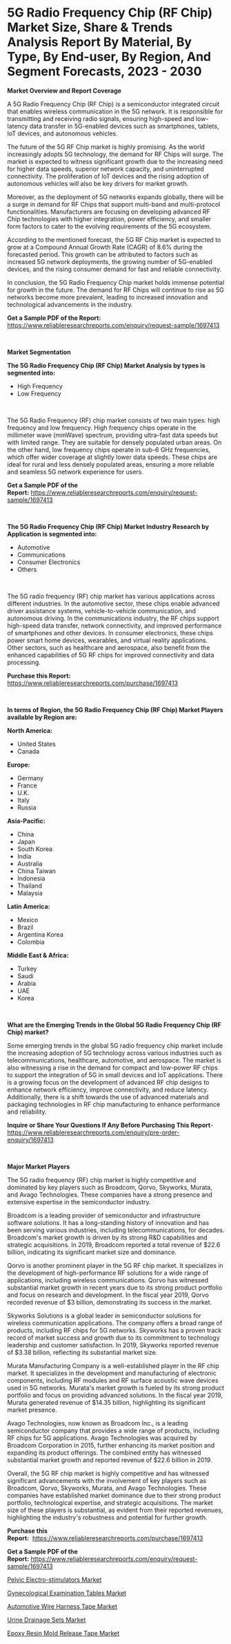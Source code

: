 <p><h1>5G Radio Frequency Chip (RF Chip) Market Size, Share & Trends Analysis Report By Material, By Type, By End-user, By Region, And Segment Forecasts, 2023 - 2030</h1></p><p><strong>Market Overview and Report Coverage</strong></p>
<p><p>A 5G Radio Frequency Chip (RF Chip) is a semiconductor integrated circuit that enables wireless communication in the 5G network. It is responsible for transmitting and receiving radio signals, ensuring high-speed and low-latency data transfer in 5G-enabled devices such as smartphones, tablets, IoT devices, and autonomous vehicles.</p><p>The future of the 5G RF Chip market is highly promising. As the world increasingly adopts 5G technology, the demand for RF Chips will surge. The market is expected to witness significant growth due to the increasing need for higher data speeds, superior network capacity, and uninterrupted connectivity. The proliferation of IoT devices and the rising adoption of autonomous vehicles will also be key drivers for market growth.</p><p>Moreover, as the deployment of 5G networks expands globally, there will be a surge in demand for RF Chips that support multi-band and multi-protocol functionalities. Manufacturers are focusing on developing advanced RF Chip technologies with higher integration, power efficiency, and smaller form factors to cater to the evolving requirements of the 5G ecosystem.</p><p>According to the mentioned forecast, the 5G RF Chip market is expected to grow at a Compound Annual Growth Rate (CAGR) of 8.6% during the forecasted period. This growth can be attributed to factors such as increased 5G network deployments, the growing number of 5G-enabled devices, and the rising consumer demand for fast and reliable connectivity.</p><p>In conclusion, the 5G Radio Frequency Chip market holds immense potential for growth in the future. The demand for RF Chips will continue to rise as 5G networks become more prevalent, leading to increased innovation and technological advancements in the industry.</p></p>
<p><strong>Get a Sample PDF of the Report:</strong> <a href="https://www.reliableresearchreports.com/enquiry/request-sample/1697413">https://www.reliableresearchreports.com/enquiry/request-sample/1697413</a></p>
<p>&nbsp;</p>
<p><strong>Market Segmentation</strong></p>
<p><strong>The 5G Radio Frequency Chip (RF Chip) Market Analysis by types is segmented into:</strong></p>
<p><ul><li>High Frequency</li><li>Low Frequency</li></ul></p>
<p>&nbsp;</p>
<p><p>The 5G Radio Frequency (RF) chip market consists of two main types: high frequency and low frequency. High frequency chips operate in the millimeter wave (mmWave) spectrum, providing ultra-fast data speeds but with limited range. They are suitable for densely populated urban areas. On the other hand, low frequency chips operate in sub-6 GHz frequencies, which offer wider coverage at slightly lower data speeds. These chips are ideal for rural and less densely populated areas, ensuring a more reliable and seamless 5G network experience for users.</p></p>
<p><strong>Get a Sample PDF of the Report:</strong>&nbsp;<a href="https://www.reliableresearchreports.com/enquiry/request-sample/1697413">https://www.reliableresearchreports.com/enquiry/request-sample/1697413</a></p>
<p>&nbsp;</p>
<p><strong>The 5G Radio Frequency Chip (RF Chip) Market Industry Research by Application is segmented into:</strong></p>
<p><ul><li>Automotive</li><li>Communications</li><li>Consumer Electronics</li><li>Others</li></ul></p>
<p>&nbsp;</p>
<p><p>The 5G radio frequency (RF) chip market has various applications across different industries. In the automotive sector, these chips enable advanced driver assistance systems, vehicle-to-vehicle communication, and autonomous driving. In the communications industry, the RF chips support high-speed data transfer, network connectivity, and improved performance of smartphones and other devices. In consumer electronics, these chips power smart home devices, wearables, and virtual reality applications. Other sectors, such as healthcare and aerospace, also benefit from the enhanced capabilities of 5G RF chips for improved connectivity and data processing.</p></p>
<p><strong>Purchase this Report:</strong>&nbsp; <a href="https://www.reliableresearchreports.com/purchase/1697413">https://www.reliableresearchreports.com/purchase/1697413</a></p>
<p>&nbsp;</p>
<p><strong>In terms of Region, the 5G Radio Frequency Chip (RF Chip) Market Players available by Region are:</strong></p>
<p>
    <p> <strong> North America: </strong>
        <ul>
            <li>United States</li>
            <li>Canada</li>
        </ul>
        </p> 
    <p> <strong> Europe: </strong>
        <ul>
            <li>Germany</li>
            <li>France</li>
            <li>U.K.</li>
            <li>Italy</li>
            <li>Russia</li>
        </ul>
        </p> 
    <p> <strong> Asia-Pacific: </strong>
        <ul>
            <li>China</li>
            <li>Japan</li>
            <li>South Korea</li>
            <li>India</li>
            <li>Australia</li>
            <li>China Taiwan</li>
            <li>Indonesia</li>
            <li>Thailand</li>
            <li>Malaysia</li>
        </ul>
        </p> 
    <p> <strong> Latin America: </strong>
        <ul>
            <li>Mexico</li>
            <li>Brazil</li>
            <li>Argentina Korea</li>
            <li>Colombia</li>
        </ul>
        </p> 
    <p> <strong> Middle East & Africa: </strong>
        <ul>
            <li>Turkey</li>
            <li>Saudi</li>
            <li>Arabia</li>
            <li>UAE</li>
            <li>Korea</li>
        </ul>
    </p>
    </p>
<p>&nbsp;</p>
<p><strong>What are the Emerging Trends in the Global 5G Radio Frequency Chip (RF Chip) market?</strong></p>
<p><p>Some emerging trends in the global 5G radio frequency chip market include the increasing adoption of 5G technology across various industries such as telecommunications, healthcare, automotive, and aerospace. The market is also witnessing a rise in the demand for compact and low-power RF chips to support the integration of 5G in small devices and IoT applications. There is a growing focus on the development of advanced RF chip designs to enhance network efficiency, improve connectivity, and reduce latency. Additionally, there is a shift towards the use of advanced materials and packaging technologies in RF chip manufacturing to enhance performance and reliability.</p></p>
<p><strong>Inquire or Share Your Questions If Any Before Purchasing This Report</strong>- <a href="https://www.reliableresearchreports.com/enquiry/pre-order-enquiry/1697413">https://www.reliableresearchreports.com/enquiry/pre-order-enquiry/1697413</a></p>
<p>&nbsp;</p>
<p><strong>Major Market Players</strong></p>
<p><p>The 5G radio frequency (RF) chip market is highly competitive and dominated by key players such as Broadcom, Qorvo, Skyworks, Murata, and Avago Technologies. These companies have a strong presence and extensive expertise in the semiconductor industry.</p><p>Broadcom is a leading provider of semiconductor and infrastructure software solutions. It has a long-standing history of innovation and has been serving various industries, including telecommunications, for decades. Broadcom's market growth is driven by its strong R&D capabilities and strategic acquisitions. In 2019, Broadcom reported a total revenue of $22.6 billion, indicating its significant market size and dominance.</p><p>Qorvo is another prominent player in the 5G RF chip market. It specializes in the development of high-performance RF solutions for a wide range of applications, including wireless communications. Qorvo has witnessed substantial market growth in recent years due to its strong product portfolio and focus on research and development. In the fiscal year 2019, Qorvo recorded revenue of $3 billion, demonstrating its success in the market.</p><p>Skyworks Solutions is a global leader in semiconductor solutions for wireless communication applications. The company offers a broad range of products, including RF chips for 5G networks. Skyworks has a proven track record of market success and growth due to its commitment to technology leadership and customer satisfaction. In 2019, Skyworks reported revenue of $3.38 billion, reflecting its substantial market size.</p><p>Murata Manufacturing Company is a well-established player in the RF chip market. It specializes in the development and manufacturing of electronic components, including RF modules and RF surface acoustic wave devices used in 5G networks. Murata's market growth is fueled by its strong product portfolio and focus on providing advanced solutions. In the fiscal year 2019, Murata generated revenue of $14.35 billion, highlighting its significant market presence.</p><p>Avago Technologies, now known as Broadcom Inc., is a leading semiconductor company that provides a wide range of products, including RF chips for 5G applications. Avago Technologies was acquired by Broadcom Corporation in 2015, further enhancing its market position and expanding its product offerings. The combined entity has witnessed substantial market growth and reported revenue of $22.6 billion in 2019.</p><p>Overall, the 5G RF chip market is highly competitive and has witnessed significant advancements with the involvement of key players such as Broadcom, Qorvo, Skyworks, Murata, and Avago Technologies. These companies have established market dominance due to their strong product portfolio, technological expertise, and strategic acquisitions. The market size of these players is substantial, as evident from their reported revenues, highlighting the industry's robustness and potential for further growth.</p></p>
<p><strong>Purchase this Report:</strong>&nbsp;&nbsp;<a href="https://www.reliableresearchreports.com/purchase/1697413">https://www.reliableresearchreports.com/purchase/1697413</a></p>
<p></p>
<p><strong>Get a Sample PDF of the Report:</strong>&nbsp;<a href="https://www.reliableresearchreports.com/enquiry/request-sample/1697413">https://www.reliableresearchreports.com/enquiry/request-sample/1697413</a></p>
<p><p><a href="https://www.linkedin.com/pulse/pelvic-electro-stimulators-market-size-growth-forecast-from/">Pelvic Electro-stimulators Market</a></p><p><a href="https://www.linkedin.com/pulse/gynecological-examination-tables-market-challenges-opportunities/">Gynecological Examination Tables Market</a></p><p><a href="https://medium.com/@justicelang2023/automotive-wire-harness-tape-market-size-growth-forecast-2023-2030-c46b0b0632b1">Automotive Wire Harness Tape Market</a></p><p><a href="https://www.linkedin.com/pulse/urine-drainage-sets-market-insights-players-forecast-till-2030/">Urine Drainage Sets Market</a></p><p><a href="https://medium.com/@lincolnfeil/epoxy-resin-mold-release-tape-market-size-growth-forecast-2023-2030-25a0b5a79995">Epoxy Resin Mold Release Tape Market</a></p></p>